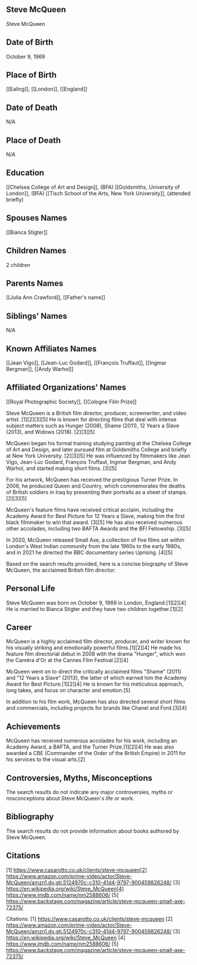 ## Steve McQueen
Steve McQueen

## Date of Birth
October 9, 1969

## Place of Birth
[[Ealing]], [[London]], [[England]]

## Date of Death
N/A

## Place of Death
N/A

## Education
[[Chelsea College of Art and Design]], (BFA)
[[Goldsmiths, University of London]], (BFA)
[[Tisch School of the Arts, New York University]], (attended briefly)

## Spouses Names
[[Bianca Stigter]]

## Children Names
2 children

## Parents Names
[[Julia Ann Crawford]], [[Father's name]]

## Siblings' Names
N/A

## Known Affiliates Names
[[Jean Vigo]], [[Jean-Luc Godard]], [[François Truffaut]], [[Ingmar Bergman]], [[Andy Warhol]]

## Affiliated Organizations' Names
[[Royal Photographic Society]], [[Cologne Film Prize]]

Steve McQueen is a British film director, producer, screenwriter, and video artist. [1][2][3][5] He is known for directing films that deal with intense subject matters such as Hunger (2008), Shame (2011), 12 Years a Slave (2013), and Widows (2018). [2][3][5] 

McQueen began his formal training studying painting at the Chelsea College of Art and Design, and later pursued film at Goldsmiths College and briefly at New York University. [2][3][5] He was influenced by filmmakers like Jean Vigo, Jean-Luc Godard, François Truffaut, Ingmar Bergman, and Andy Warhol, and started making short films. [3][5]

For his artwork, McQueen has received the prestigious Turner Prize. In 2006, he produced Queen and Country, which commemorates the deaths of British soldiers in Iraq by presenting their portraits as a sheet of stamps. [2][3][5] 

McQueen's feature films have received critical acclaim, including the Academy Award for Best Picture for 12 Years a Slave, making him the first black filmmaker to win that award. [3][5] He has also received numerous other accolades, including two BAFTA Awards and the BFI Fellowship. [3][5]

In 2020, McQueen released Small Axe, a collection of five films set within London's West Indian community from the late 1960s to the early 1980s, and in 2021 he directed the BBC documentary series Uprising. [4][5]

Based on the search results provided, here is a concise biography of Steve McQueen, the acclaimed British film director:

## Personal Life
Steve McQueen was born on October 9, 1969 in London, England.[1][2][4] He is married to Bianca Stigter and they have two children together.[1][2]

## Career
McQueen is a highly acclaimed film director, producer, and writer known for his visually striking and emotionally powerful films.[1][2][4] He made his feature film directorial debut in 2008 with the drama "Hunger", which won the Caméra d'Or at the Cannes Film Festival.[2][4] 

McQueen went on to direct the critically acclaimed films "Shame" (2011) and "12 Years a Slave" (2013), the latter of which earned him the Academy Award for Best Picture.[1][2][4] He is known for his meticulous approach, long takes, and focus on character and emotion.[5]

In addition to his film work, McQueen has also directed several short films and commercials, including projects for brands like Chanel and Ford.[3][4]

## Achievements
McQueen has received numerous accolades for his work, including an Academy Award, a BAFTA, and the Turner Prize.[1][2][4] He was also awarded a CBE (Commander of the Order of the British Empire) in 2011 for his services to the visual arts.[2]

## Controversies, Myths, Misconceptions
The search results do not indicate any major controversies, myths or misconceptions about Steve McQueen's life or work.

## Bibliography
The search results do not provide information about books authored by Steve McQueen.

## Citations
[1] https://www.casarotto.co.uk/clients/steve-mcqueen[2] https://www.amazon.com/prime-video/actor/Steve-McQueen/amzn1.dv.gti.5124970c-c310-41d4-9797-900459826248/
[3] https://en.wikipedia.org/wiki/Steve_McQueen[4] https://www.imdb.com/name/nm2588606/
[5] https://www.backstage.com/magazine/article/steve-mcqueen-small-axe-72375/

Citations:
[1] https://www.casarotto.co.uk/clients/steve-mcqueen
[2] https://www.amazon.com/prime-video/actor/Steve-McQueen/amzn1.dv.gti.5124970c-c310-41d4-9797-900459826248/
[3] https://en.wikipedia.org/wiki/Steve_McQueen
[4] https://www.imdb.com/name/nm2588606/
[5] https://www.backstage.com/magazine/article/steve-mcqueen-small-axe-72375/